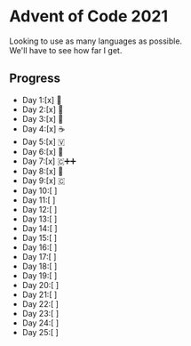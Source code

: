 # Advent of Code 2021
Looking to use as many languages as possible.
<br>
We'll have to see how far I get.
<br>

## Progress
- Day 1:[x] 🐍
- Day 2:[x] 🐹
- Day 3:[x] 🦀
- Day 4:[x] ☕
- Day 5:[x] 🇻
- Day 6:[x] 💎
- Day 7:[x] 🇨➕➕
- Day 8:[x] 📜
- Day 9:[x] 🇨
- Day 10:[ ] 
- Day 11:[ ] 
- Day 12:[ ] 
- Day 13:[ ] 
- Day 14:[ ] 
- Day 15:[ ] 
- Day 16:[ ] 
- Day 17:[ ] 
- Day 18:[ ] 
- Day 19:[ ] 
- Day 20:[ ] 
- Day 21:[ ] 
- Day 22:[ ] 
- Day 23:[ ] 
- Day 24:[ ] 
- Day 25:[ ] 
